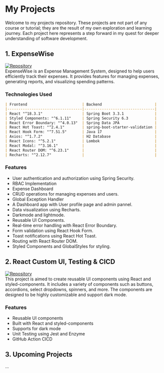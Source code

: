 # My Projects

Welcome to my projects repository. These projects are not part of any course or tutorial; they are the result of my own exploration and learning journey.<!-- My main objective is to learn how things are done in the proper way, how to build a full-stack app from scratch.  --> Each project here represents a step forward in my quest for deeper understanding of software development.

<!-- --- -->

## 1. ExpenseWise

[![Repository](https://img.shields.io/badge/Repository-ExpenseWise-green?style=flat-square&logo=github)](https://github.com/ksachin7/ExpenseWise)  
ExpenseWise is an Expense Management System, designed to help users efficiently track their expenses. It provides features for managing expenses, generating reports, and visualizing spending patterns.

### Technologies Used

```markdown
| Frontend                         | Backend                        |
|----------------------------------|--------------------------------|
| React "^18.3.1"                  | Spring Boot 3.3.1              |
| Styled Components: "^6.1.11"     | Spring Security 6.3            |
| React Error Boundary: "^4.0.13"  | Spring Data JPA                |
| React Hot Toast: "^2.4.1"        | spring-boot-starter-validation |
| React Hook Form: "^7.51.5"       | Java 17                        |
| Axios: "^1.7.2"                  | H2 Database                    |
| React Icons: "^5.2.1"            | Lombok                         |
| React Modal: "^3.16.1"           |                                |
| React Router DOM: "^6.23.1"      |                                |
| Recharts: "^2.12.7"              |                                |
```

### Features

- User authentication and authorization using Spring Security.
- RBAC Implementation
- Expense Dashboard
- CRUD operations for managing expenses and users.
- Global Exception Handler
- A Dashboard app with User profile page and admin pannel.
- Data visualization using Recharts.
- Darkmode and lightmode.
- Reusable UI Components.
- Real-time error handling with React Error Boundary.
- Form validation using React Hook Form.
- Toast notifications using React Hot Toast.
- Routing with React Router DOM.
- Styled Components and GlobalStyles for styling.

<!-- --- -->

## 2. React Custom UI, Testing & CICD

[![Repository](https://img.shields.io/badge/Repository-custom--ui-blue?style=flat-square&logo=github)](https://github.com/ksachin7/custom-ui-components)  
 This project is aimed to create reusable UI components using React and styled-components. It includes a variety of components such as buttons, accordions, select dropdowns, spinners, and more. The components are designed to be highly customizable and support dark mode.

### Features

- Reusable UI components
- Built with React and styled-components
- Supports for dark mode
- Unit Testing using Jest and Enzyme
- GitHub Action CICD

## 3. Upcoming Projects

...
